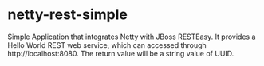 # netty-rest-simple

Simple Application that integrates Netty with JBoss RESTEasy. It provides a Hello World REST web service, which can accessed through http://localhost:8080. The return value will be a string value of UUID.

